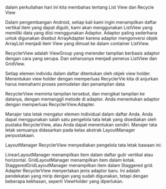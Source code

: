 dalam perkuliahan hari ini kita membahas tentang List View dan Recycle View

Dalam pengembangan Android, setiap kali kami ingin menampilkan daftar vertikal item yang dapat digulir, kami akan menggunakan ListView yang memiliki data yang diisi menggunakan Adaptor. Adaptor paling sederhana untuk digunakan disebut ArrayAdapter karena adaptor mengonversi objek ArrayList menjadi item View yang dimuat ke dalam container ListView.

RecyclerView adalah ViewGroup yang merender tampilan berbasis adaptor dengan cara yang serupa. Dan seharusnya menjadi penerus ListView dan GridView.

Setiap elemen individu dalam daftar ditentukan oleh objek view holder. Menentukan view holder dengan memperluas RecyclerVie
kita di anjurkan harus memahami proses pemodelan dan penampilan data

RecyclerView meminta tampilan tersebut, dan mengikat tampilan ke datanya, dengan memanggil metode di adaptor. Anda menentukan adaptor dengan memperluas RecyclerView.Adapter.

Manajer tata letak mengatur elemen individual dalam daftar Anda. Anda dapat menggunakan salah satu pengelola tata letak yang disediakan oleh pustaka RecyclerView, atau Anda dapat menentukan sendiri. Manajer tata letak semuanya didasarkan pada kelas abstrak LayoutManager perpustakaan.

LayoutManager RecyclerView menyediakan pengelola tata letak bawaan ini:

LinearLayoutManager menampilkan item dalam daftar gulir vertikal atau horizontal.
GridLayoutManager menampilkan item dalam kotak.
StaggeredGridLayoutManager menampilkan item dalam Staggered grid.
Adapter RecyclerView menyertakan jenis adaptor baru. Ini adalah pendekatan yang mirip dengan yang sudah digunakan, tetapi dengan beberapa kekhasan, seperti ViewHolder yang diperlukan.
